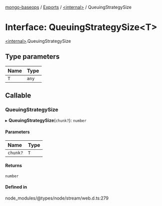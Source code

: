 [mongo-baseops](../README.md) / [Exports](../modules.md) / [\<internal\>](../modules/internal_.md) / QueuingStrategySize

# Interface: QueuingStrategySize\<T\>

[\<internal\>](../modules/internal_.md).QueuingStrategySize

## Type parameters

| Name | Type |
| :------ | :------ |
| `T` | `any` |

## Callable

### QueuingStrategySize

▸ **QueuingStrategySize**(`chunk?`): `number`

#### Parameters

| Name | Type |
| :------ | :------ |
| `chunk?` | `T` |

#### Returns

`number`

#### Defined in

node_modules/@types/node/stream/web.d.ts:279
